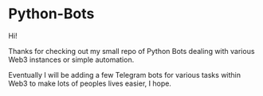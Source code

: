 # Python-Bots

Hi! 

Thanks for checking out my small repo of Python Bots dealing with various Web3 instances or simple automation.

Eventually I will be adding a few Telegram bots for various tasks within Web3 to make lots of peoples lives easier, I hope. 

